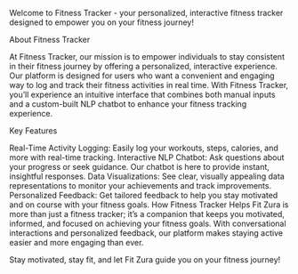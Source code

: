 Welcome to Fitness Tracker  - your personalized, interactive fitness tracker designed to empower you on your fitness journey!

About Fitness Tracker

At Fitness Tracker, our mission is to empower individuals to stay consistent in their fitness journey by offering a personalized, interactive experience. Our platform is designed for users who want a convenient and engaging way to log and track their fitness activities in real time. With Fitness Tracker, you’ll experience an intuitive interface that combines both manual inputs and a custom-built NLP chatbot to enhance your fitness tracking experience.

Key Features

Real-Time Activity Logging: Easily log your workouts, steps, calories, and more with real-time tracking.
Interactive NLP Chatbot: Ask questions about your progress or seek guidance. Our chatbot is here to provide instant, insightful responses.
Data Visualizations: See clear, visually appealing data representations to monitor your achievements and track improvements.
Personalized Feedback: Get tailored feedback to help you stay motivated and on course with your fitness goals.
How Fitness Tracker Helps
Fit Zura is more than just a fitness tracker; it’s a companion that keeps you motivated, informed, and focused on achieving your fitness goals. With conversational interactions and personalized feedback, our platform makes staying active easier and more engaging than ever.

Stay motivated, stay fit, and let Fit Zura guide you on your fitness journey!
